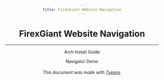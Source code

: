 ```yaml
---
title: FirexGiant Website Navigation
---
```


<style>
    body {
        text-align: center;
    }
    a {
        text-decoration: none;
    }
    h6 a {
        text-decoration: underline;
    }
</style>



# FirexGiant Website Navigation

---

[Arch Install Guide](ArchInstallGuide/guide.html)

[Navigator Demo](NavigatorDemo/demo.html)



###### This document was made with <a href="https://typora.io/" target="_blank">Typora</a>.







